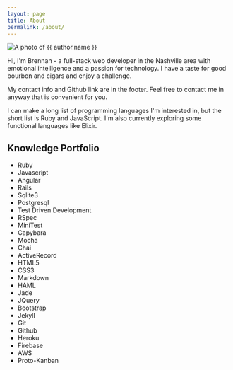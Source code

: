 ```yaml
---
layout: page
title: About
permalink: /about/
---
```


<img src="https://s.gravatar.com/avatar/d65359ab27ec95d16c06c4d67b092e47?s=250" class="gravatar" alt="A photo of {{ author.name }}">

Hi, I'm Brennan - a full-stack web developer in the Nashville area with emotional intelligence and a passion for technology. I have a taste for good bourbon and cigars and enjoy a challenge.

My contact info and Github link are in the footer. Feel free to contact me in anyway that is convenient for you.

I can make a long list of programming languages I'm interested in, but the short list is Ruby and JavaScript. I'm also currently exploring some functional languages like Elixir.

## Knowledge Portfolio

- Ruby
- Javascript
- Angular
- Rails
- Sqlite3
- Postgresql
- Test Driven Development
- RSpec
- MiniTest
- Capybara
- Mocha
- Chai
- ActiveRecord
- HTML5
- CSS3
- Markdown
- HAML
- Jade
- JQuery
- Bootstrap
- Jekyll
- Git
- Github
- Heroku
- Firebase
- AWS
- Proto-Kanban
